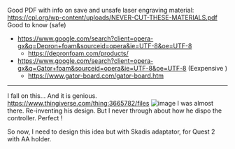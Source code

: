 Good PDF with info on save and unsafe laser engraving material:
https://cpl.org/wp-content/uploads/NEVER-CUT-THESE-MATERIALS.pdf
Good to know (safe)
- https://www.google.com/search?client=opera-gx&q=Depron+foam&sourceid=opera&ie=UTF-8&oe=UTF-8 
  -  https://depronfoam.com/products/
- https://www.google.com/search?client=opera-gx&q=Gator+foam&sourceid=opera&ie=UTF-8&oe=UTF-8  (Eexpensive )
  - https://www.gator-board.com/gator-board.htm


-----------------------

I fall on this... And it is genious.
https://www.thingiverse.com/thing:3665782/files
![image](https://user-images.githubusercontent.com/20149493/214030539-ba27b501-b951-4e83-abae-02bb1d62d1f0.png)
I was almost there. Re-inventing his design. But I never through about how he dispo the controller. Perfect !

So now, I need to design this idea but with Skadis adaptator, for Quest 2 with AA holder.
